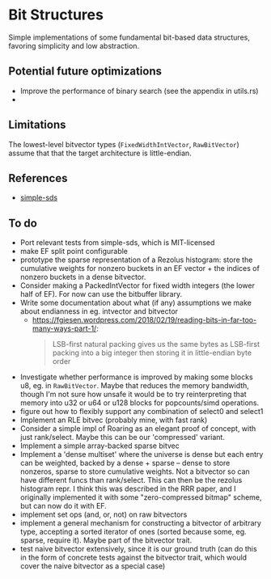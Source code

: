 # Bit Structures

Simple implementations of some fundamental bit-based data structures, favoring simplicity and low abstraction.

## Potential future optimizations

- Improve the performance of binary search (see the appendix in utils.rs)
- 

## Limitations

The lowest-level bitvector types (`FixedWidthIntVector`, `RawBitVector`) assume that that the target architecture is little-endian.

## References

- [simple-sds](https://github.com/jltsiren/simple-sds/)

## To do

- Port relevant tests from simple-sds, which is MIT-licensed
- make EF split point configurable
- prototype the sparse representation of a Rezolus histogram: store the cumulative weights for nonzero buckets in an EF vector + the indices of nonzero buckets in a dense bitvector.
- Consider making a PackedIntVector for fixed width integers (the lower half of EF). For now can use the bitbuffer library.
- Write some documentation about what (if any) assumptions we make about endianness in eg. intvector and bitvector
  - https://fgiesen.wordpress.com/2018/02/19/reading-bits-in-far-too-many-ways-part-1/:
    > LSB-first natural packing gives us the same bytes as LSB-first packing into a big integer then storing it in little-endian byte order
- Investigate whether performance is improved by making some blocks u8, eg. in `RawBitVector`. Maybe that reduces the memory bandwidth, though I'm not sure how unsafe it would be to try reinterpreting that memory into u32 or u64 or u128 blocks for popcounts/simd operations.
- figure out how to flexibly support any combination of select0 and select1
- Implement an RLE bitvec (probably mine, with fast rank)
- Consider a simple impl of Roaring as an elegant proof of concept, with just rank/select. Maybe this can be our 'compressed' variant.
- Implement a simple array-backed sparse bitvec
- Implement a 'dense multiset' where the universe is dense but each entry can be weighted, backed by a dense + sparse – dense to store nonzeros, sparse to store cumulative weights. Not a bitvector so can have different funcs than rank/select. This can then be the rezolus histogram repr. I think this was described in the RRR paper, and I originally implemented it with some "zero-compressed bitmap" scheme, but can now do it with EF.
- implement set ops (and, or, not) on raw bitvectors
- implement a general mechanism for constructing a bitvector of arbitrary type, accepting a sorted iterator of ones (sorted because some, eg. sparse, require it). Maybe part of the bitvector trait.
- test naive bitvector extensively, since it is our ground truth (can do this in the form of concrete tests against the bitvector trait, which would cover the naive bitvector as a special case)